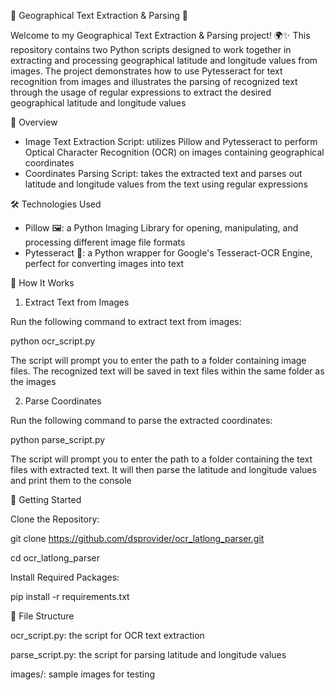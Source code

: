 📸 Geographical Text Extraction & Parsing 📸

Welcome to my Geographical Text Extraction & Parsing project! 🌍✨ This repository contains two Python scripts designed to work together in extracting and processing geographical latitude and longitude values from images. The project demonstrates how to use Pytesseract for text recognition from images and illustrates the parsing of recognized text through the usage of regular expressions to extract the desired geographical latitude and longitude values


🚀 Overview

- Image Text Extraction Script: utilizes Pillow and Pytesseract to perform Optical Character Recognition (OCR) on images containing geographical coordinates
- Coordinates Parsing Script: takes the extracted text and parses out latitude and longitude values from the text using regular expressions


🛠️ Technologies Used

- Pillow 🖼️: a Python Imaging Library for opening, manipulating, and processing different image file formats
- Pytesseract 🧠: a Python wrapper for Google's Tesseract-OCR Engine, perfect for converting images into text


🎯 How It Works

1. Extract Text from Images
   
Run the following command to extract text from images:

python ocr_script.py

The script will prompt you to enter the path to a folder containing image files. The recognized text will be saved in text files within the same folder as the images

2. Parse Coordinates
   
Run the following command to parse the extracted coordinates:

python parse_script.py

The script will prompt you to enter the path to a folder containing the text files with extracted text. It will then parse the latitude and longitude values and print them to the console


🧩 Getting Started

Clone the Repository:

git clone https://github.com/dsprovider/ocr_latlong_parser.git

cd ocr_latlong_parser

Install Required Packages:

pip install -r requirements.txt


📂 File Structure

ocr_script.py: the script for OCR text extraction

parse_script.py: the script for parsing latitude and longitude values

images/: sample images for testing

